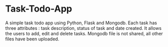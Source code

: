 # Task-Todo-App
A simple task todo app using Python, Flask and Mongodb. 
Each task has three attributes : task description, status of task and date created.
It allows the users to add, edit and delete tasks. 
Mongodb file is not shared, all other files have been uploaded. 
